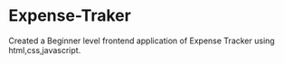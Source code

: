 # Expense-Traker
Created a Beginner level frontend application of Expense Tracker using html,css,javascript.
